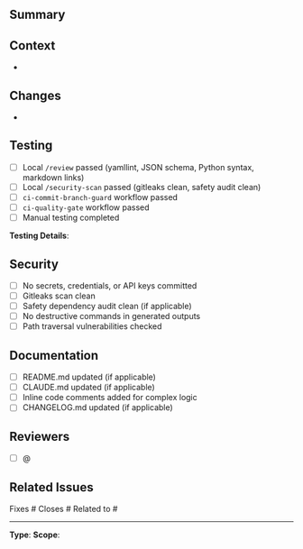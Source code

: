 ## Summary
<!-- Brief description of what this PR accomplishes -->


## Context
<!-- Why these changes are needed. Link to issues, discussions, or explain the problem being solved. -->

-

## Changes
<!-- High-level overview of what was modified -->

-

## Testing
<!-- Confirm all checks have passed -->

- [ ] Local `/review` passed (yamllint, JSON schema, Python syntax, markdown links)
- [ ] Local `/security-scan` passed (gitleaks clean, safety audit clean)
- [ ] `ci-commit-branch-guard` workflow passed
- [ ] `ci-quality-gate` workflow passed
- [ ] Manual testing completed

**Testing Details**:
<!-- Describe what you tested and how -->


## Security
<!-- Confirm security requirements met -->

- [ ] No secrets, credentials, or API keys committed
- [ ] Gitleaks scan clean
- [ ] Safety dependency audit clean (if applicable)
- [ ] No destructive commands in generated outputs
- [ ] Path traversal vulnerabilities checked

## Documentation
<!-- Confirm documentation updated -->

- [ ] README.md updated (if applicable)
- [ ] CLAUDE.md updated (if applicable)
- [ ] Inline code comments added for complex logic
- [ ] CHANGELOG.md updated (if applicable)

## Reviewers
<!-- Tag reviewers who should look at this PR -->

- [ ] @

## Related Issues
<!-- Link issues this PR addresses using keywords: Fixes, Closes, Resolves, Related to -->

Fixes #
Closes #
Related to #

---

**Type**: <!-- feat | fix | docs | refactor | chore | ci | test | perf -->
**Scope**: <!-- component affected (e.g., workflows, hooks, commands) -->
